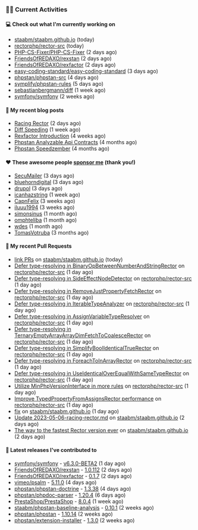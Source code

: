 ### 👨‍💻 Current Activities


#### 💻 Check out what I'm currently working on

- [staabm/staabm.github.io](https://github.com/staabm/staabm.github.io) (today)
- [rectorphp/rector-src](https://github.com/rectorphp/rector-src) (today)
- [PHP-CS-Fixer/PHP-CS-Fixer](https://github.com/PHP-CS-Fixer/PHP-CS-Fixer) (2 days ago)
- [FriendsOfREDAXO/rexstan](https://github.com/FriendsOfREDAXO/rexstan) (2 days ago)
- [FriendsOfREDAXO/rexfactor](https://github.com/FriendsOfREDAXO/rexfactor) (2 days ago)
- [easy-coding-standard/easy-coding-standard](https://github.com/easy-coding-standard/easy-coding-standard) (3 days ago)
- [phpstan/phpstan-src](https://github.com/phpstan/phpstan-src) (4 days ago)
- [symplify/phpstan-rules](https://github.com/symplify/phpstan-rules) (5 days ago)
- [sebastianbergmann/diff](https://github.com/sebastianbergmann/diff) (1 week ago)
- [symfony/symfony](https://github.com/symfony/symfony) (2 weeks ago)


#### 📜 My recent blog posts

- [Racing Rector](https://staabm.github.io/2023/05/06/racing-rector.html) (2 days ago)
- [Diff Speeding](https://staabm.github.io/2023/05/01/diff-speeding.html) (1 week ago)
- [Rexfactor Introduction](https://staabm.github.io/2023/04/09/rexfactor-introduction.html) (4 weeks ago)
- [Phpstan Analyzable Api Contracts](https://staabm.github.io/2022/12/29/phpstan-analyzable-api-contracts.html) (4 months ago)
- [Phpstan Speedzember](https://staabm.github.io/2022/12/23/phpstan-speedzember.html) (4 months ago)


#### ❤️ These awesome people [sponsor me](https://github.com/sponsors/staabm) (thank you!)

- [SecuMailer](https://github.com/SecuMailer) (3 days ago)
- [bluehorndigital](https://github.com/bluehorndigital) (3 days ago)
- [drupol](https://github.com/drupol) (3 days ago)
- [icanhazstring](https://github.com/icanhazstring) (1 week ago)
- [CapnFelix](https://github.com/CapnFelix) (3 weeks ago)
- [iluuu1994](https://github.com/iluuu1994) (3 weeks ago)
- [simonsinus](https://github.com/simonsinus) (1 month ago)
- [omphteliba](https://github.com/omphteliba) (1 month ago)
- [wdes](https://github.com/wdes) (1 month ago)
- [TomasVotruba](https://github.com/TomasVotruba) (3 months ago)


#### 🔨 My recent Pull Requests

- [link PRs](https://github.com/staabm/staabm.github.io/pull/70) on [staabm/staabm.github.io](https://github.com/staabm/staabm.github.io) (today)
- [Defer type-resolving in BinaryOpBetweenNumberAndStringRector](https://github.com/rectorphp/rector-src/pull/3763) on [rectorphp/rector-src](https://github.com/rectorphp/rector-src) (1 day ago)
- [Defer type-resolving in SideEffectNodeDetector](https://github.com/rectorphp/rector-src/pull/3762) on [rectorphp/rector-src](https://github.com/rectorphp/rector-src) (1 day ago)
- [Defer type-resolving in RemoveJustPropertyFetchRector](https://github.com/rectorphp/rector-src/pull/3761) on [rectorphp/rector-src](https://github.com/rectorphp/rector-src) (1 day ago)
- [Defer type-resolving in IterableTypeAnalyzer](https://github.com/rectorphp/rector-src/pull/3760) on [rectorphp/rector-src](https://github.com/rectorphp/rector-src) (1 day ago)
- [Defer type-resolving in AssignVariableTypeResolver](https://github.com/rectorphp/rector-src/pull/3759) on [rectorphp/rector-src](https://github.com/rectorphp/rector-src) (1 day ago)
- [Defer type-resolving in TernaryEmptyArrayArrayDimFetchToCoalesceRector](https://github.com/rectorphp/rector-src/pull/3758) on [rectorphp/rector-src](https://github.com/rectorphp/rector-src) (1 day ago)
- [Defer type-resolving in SimplifyBoolIdenticalTrueRector](https://github.com/rectorphp/rector-src/pull/3757) on [rectorphp/rector-src](https://github.com/rectorphp/rector-src) (1 day ago)
- [Defer type-resolving in ForeachToInArrayRector](https://github.com/rectorphp/rector-src/pull/3756) on [rectorphp/rector-src](https://github.com/rectorphp/rector-src) (1 day ago)
- [Defer type-resolving in UseIdenticalOverEqualWithSameTypeRector](https://github.com/rectorphp/rector-src/pull/3755) on [rectorphp/rector-src](https://github.com/rectorphp/rector-src) (1 day ago)
- [Utilize MinPhpVersionInterface in more rules](https://github.com/rectorphp/rector-src/pull/3752) on [rectorphp/rector-src](https://github.com/rectorphp/rector-src) (1 day ago)
- [Improve TypedPropertyFromAssignsRector performance](https://github.com/rectorphp/rector-src/pull/3749) on [rectorphp/rector-src](https://github.com/rectorphp/rector-src) (1 day ago)
- [fix](https://github.com/staabm/staabm.github.io/pull/68) on [staabm/staabm.github.io](https://github.com/staabm/staabm.github.io) (1 day ago)
- [Update 2023-05-06-racing-rector.md](https://github.com/staabm/staabm.github.io/pull/67) on [staabm/staabm.github.io](https://github.com/staabm/staabm.github.io) (2 days ago)
- [The way to the fastest Rector version ever](https://github.com/staabm/staabm.github.io/pull/66) on [staabm/staabm.github.io](https://github.com/staabm/staabm.github.io) (2 days ago)


#### 🔭 Latest releases I've contributed to

- [symfony/symfony](https://github.com/symfony/symfony) - [v6.3.0-BETA2](https://github.com/symfony/symfony/releases/tag/v6.3.0-BETA2) (1 day ago)
- [FriendsOfREDAXO/rexstan](https://github.com/FriendsOfREDAXO/rexstan) - [1.0.112](https://github.com/FriendsOfREDAXO/rexstan/releases/tag/1.0.112) (2 days ago)
- [FriendsOfREDAXO/rexfactor](https://github.com/FriendsOfREDAXO/rexfactor) - [0.1.7](https://github.com/FriendsOfREDAXO/rexfactor/releases/tag/0.1.7) (2 days ago)
- [vimeo/psalm](https://github.com/vimeo/psalm) - [5.11.0](https://github.com/vimeo/psalm/releases/tag/5.11.0) (4 days ago)
- [phpstan/phpstan-doctrine](https://github.com/phpstan/phpstan-doctrine) - [1.3.38](https://github.com/phpstan/phpstan-doctrine/releases/tag/1.3.38) (4 days ago)
- [phpstan/phpdoc-parser](https://github.com/phpstan/phpdoc-parser) - [1.20.4](https://github.com/phpstan/phpdoc-parser/releases/tag/1.20.4) (6 days ago)
- [PrestaShop/PrestaShop](https://github.com/PrestaShop/PrestaShop) - [8.0.4](https://github.com/PrestaShop/PrestaShop/releases/tag/8.0.4) (1 week ago)
- [staabm/phpstan-baseline-analysis](https://github.com/staabm/phpstan-baseline-analysis) - [0.10.1](https://github.com/staabm/phpstan-baseline-analysis/releases/tag/0.10.1) (2 weeks ago)
- [phpstan/phpstan](https://github.com/phpstan/phpstan) - [1.10.14](https://github.com/phpstan/phpstan/releases/tag/1.10.14) (2 weeks ago)
- [phpstan/extension-installer](https://github.com/phpstan/extension-installer) - [1.3.0](https://github.com/phpstan/extension-installer/releases/tag/1.3.0) (2 weeks ago)

